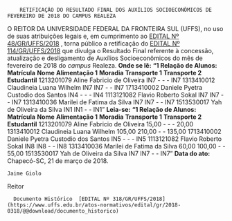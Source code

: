         RETIFICAÇÃO DO RESULTADO FINAL DOS AUXÍLIOS SOCIOECONÔMICOS DE FEVEREIRO DE 2018 DO CAMPUS REALEZA  

 O REITOR DA UNIVERSIDADE FEDERAL DA FRONTEIRA SUL (UFFS), no uso de suas atribuições legais e, em cumprimento ao [EDITAL Nº 48/GR/UFFS/2018](https://www.uffs.edu.br/atos-normativos/edital/gr/2018-0048)  , torna público a retificação do [EDITAL Nº 114/GR/UFFS/2018](https://www.uffs.edu.br/atos-normativos/edital/gr/2018-0114)  que divulga o Resultado Final referente à concessão, atualização e desligamento de Auxílios Socioeconômicos do mês de fevereiro de 2018 do *campus* Realeza.   **Onde se lê:**  **“1 Relação de Alunos:**      **Matrícula**    **Nome**    **Alimentação 1**    **Moradia**    **Transporte 1**    **Transporte 2**    **Estudantil**      1213201079   Aline Fabricio de Oliveira   IN7   -   -   -   IN7     1313410012   Claudineia Luana Wilhelm   IN7   IN7   -   -   IN7     1713410002   Daniele Pyetra Custodio dos Santos   IN4   -   -   -   IN4     1113121082   Flavio Roberto Sokal   IN7   IN7   -   -   IN7     1313410036   Marilei de Fatima da Silva   IN7   IN7   -   -   IN7     1513530017   Yah de Oliveira da Silva   IN1   IN1   -   -   IN1”       **Leia-se:**  **“1 Relação de Alunos:**      **Matrícula**    **Nome**    **Alimentação 1**    **Moradia**    **Transporte 1**    **Transporte 2**    **Estudantil**      1213201079   Aline Fabricio de Oliveira   15,00   -   -   -   20,00     1313410012   Claudineia Luana Wilhelm   105,00   210,00   -   -   135,00     1713410002   Daniele Pyetra Custodio dos Santos   IN5   -   -   -   IN5     1113121082   Flavio Roberto Sokal   IN8   IN8   -   -   IN8     1313410036   Marilei de Fatima da Silva   60,00   100,00   -   -   55,00     1513530017   Yah de Oliveira da Silva   IN7   IN7   -   -   IN7”          **Data do ato:** Chapecó-SC, 21 de março de 2018.   
 

    Jaime Giolo   
 Reitor 

      Documento Histórico  [EDITAL Nº 318/GR/UFFS/2018](https://www.uffs.edu.br/atos-normativos/edital/gr/2018-0318/@@download/documento_historico)     
      